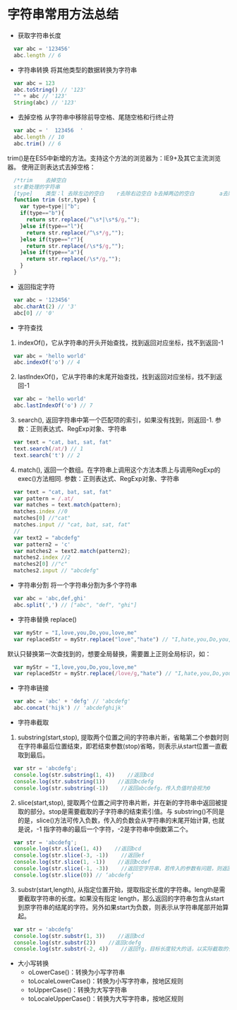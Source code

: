 # 字符串常用方法总结

- 获取字符串长度
```javascript
  var abc = '123456'
  abc.length // 6
```


- 字符串转换
将其他类型的数据转换为字符串
```javascript
  var abc = 123
  abc.toString() // '123'
  "" + abc // '123'
  String(abc) // '123'
```


- 去掉空格
从字符串中移除前导空格、尾随空格和行终止符
```javascript
  var abc = '  123456  '
  abc.length // 10
  abc.trim() // 6
```
trim()是在ES5中新增的方法。支持这个方法的浏览器为：IE9+及其它主流浏览器。
使用正则表达式去掉空格：
```javascript
  /*trim	去掉空白
  str要处理的字符串		
  [type] 	类型：l 去除左边的空白	r去除右边空白	b去掉两边的空白		a去除所有空白*/
  function trim (str,type) {
    var type=type||"b";
    if(type=="b"){
      return str.replace(/^\s*|\s*$/g,"");
    }else if(type=="l"){
      return str.replace(/^\s*/g,"");
    }else if(type=="r"){
      return str.replace(/\s*$/g,"");
    }else if(type=="a"){
      return str.replace(/\s*/g,"");
    }
  }
```


- 返回指定字符
```javascript
  var abc = '123456'
  abc.charAt(2) // '3'
  abc[0] // '0'
```

- 字符查找
1. indexOf()，它从字符串的开头开始查找，找到返回对应坐标，找不到返回-1
```javascript
  var abc = 'hello world'
  abc.indexOf('o') // 4
```

2. lastIndexOf()，它从字符串的末尾开始查找，找到返回对应坐标，找不到返回-1
```javascript
  var abc = 'hello world'
  abc.lastIndexOf('o') // 7
```

3. search(), 返回字符串中第一个匹配项的索引，如果没有找到，则返回-1. 参数：正则表达式、RegExp对象、字符串
```javascript
  var text = "cat, bat, sat, fat"  
  text.search(/at/) // 1
  text.search('t') // 2
```

4. match(), 返回一个数组。在字符串上调用这个方法本质上与调用RegExp的exec()方法相同. 参数：正则表达式、RegExp对象、字符串
```javascript
  var text = "cat, bat, sat, fat"
  var pattern = /.at/
  var matches = text.match(pattern);         
  matches.index //0
  matches[0] //"cat"
  matches.input // "cat, bat, sat, fat"
  //
  var text2 = "abcdefg"
  var pattern2 = 'c'
  var matches2 = text2.match(pattern2);         
  matches2.index //2
  matches2[0] //"c"
  matches2.input // "abcdefg"
```


- 字符串分割
将一个字符串分割为多个字符串
```javascript
  var abc = 'abc,def,ghi'
  abc.split(',') // ["abc", "def", "ghi"]
```


- 字符串替换
replace()
```javascript
  var myStr = "I,love,you,Do,you,love,me"
  var replacedStr = myStr.replace("love","hate") // "I,hate,you,Do,you,love,me"
```
默认只替换第一次查找到的，想要全局替换，需要置上正则全局标识，如：
```javascript
  var myStr = "I,love,you,Do,you,love,me"
  var replacedStr = myStr.replace(/love/g,"hate") // "I,hate,you,Do,you,hate,me"
```


- 字符串链接
```javascript
  var abc = 'abc' + 'defg' // 'abcdefg'
  abc.concat('hijk') // 'abcdefghijk'
```

- 字符串截取
1. substring(start,stop), 提取两个位置之间的字符串片断，省略第二个参数时则在字符串最后位置结束，即若结束参数(stop)省略，则表示从start位置一直截取到最后。
```javascript
  var str = 'abcdefg';
  console.log(str.substring(1, 4))    //返回bcd
  console.log(str.substring(1))    //返回bcdefg
  console.log(str.substring(-1))    //返回abcdefg，传入负值时会视为0
```

2. slice(start,stop), 提取两个位置之间字符串片断，并在新的字符串中返回被提取的部分。stop是需要截取的子字符串的结束索引值。与 substring()不同是的是，slice()方法可传入负数，传入的负数会从字符串的末尾开始计算, 也就是说，-1 指字符串的最后一个字符，-2是字符串中倒数第二个。
```javascript
  var str = 'abcdefg';
  console.log(str.slice(1, 4))    //返回bcd
  console.log(str.slice(-3, -1))    //返回ef
  console.log(str.slice(1, -1))    //返回bcdef
  console.log(str.slice(-1, -3))    //返回空字符串，若传入的参数有问题，则返回空
  console.log(str.slice(0)) // ‘abcdefg’
```

3. substr(start,length), 从指定位置开始，提取指定长度的字符串。length是需要截取字符串的长度。如果没有指定 length，那么返回的字符串包含从start到原字符串的结尾的字符。另外如果start为负数，则表示从字符串尾部开始算起。
```javascript
  var str = 'abcdefg'
  console.log(str.substr(1, 3))    //返回bcd
  console.log(str.substr(2))    //返回cdefg
  console.log(str.substr(-2, 4))    //返回fg，目标长度较大的话，以实际截取的长度为准
```

- 大小写转换
  - oLowerCase()：转换为小写字符串
  - toLocaleLowerCase()：转换为小写字符串，按地区规则
  - toUpperCase()：转换为大写字符串
  - toLocaleUpperCase()：转换为大写字符串，按地区规则
